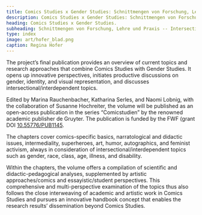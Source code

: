```yaml
---
title: Comics Studies x Gender Studies: Schnittmengen von Forschung, Lehre und Praxis -- Intersections of Research, Teaching, and Practice
description: Comics Studies x Gender Studies: Schnittmengen von Forschung, Lehre und Praxis -- Intersections of Research, Teaching, and Practice
heading: Comics Studies x Gender Studies.
subheading: Schnittmengen von Forschung, Lehre und Praxis -- Intersections of Research, Teaching, and Practice
type: index
image: art/hofer_blad.png
caption: Regina Hofer
---
```


The project’s final publication provides an overview of current topics and research approaches that combine Comics Studies with Gender Studies. It opens up innovative perspectives, initiates productive discussions on gender, identity, and visual representation, and discusses intersectional/interdependent topics.

<!-- more -->

Edited by Marina Rauchenbacher, Katharina Serles, and Naomi Lobnig, with the collaboration of Susanne Hochreiter, the volume will be published as an open-access publication in the series “Comicstudien” by the renowned academic publisher de Gruyter. The publication is funded by the FWF (grant DOI [10.55776/PUB1145](https://www.fwf.ac.at/forschungsradar/10.55776/PUB1145). 
 
The chapters cover comics-specific basics, narratological and didactic issues, intermediality, superheroes, art, humor, autographics, and feminist activism, always in consideration of intersectional/interdependent topics such as gender, race, class, age, illness, and disability. 

Within the chapters, the volume offers a compilation of scientific and didactic-pedagogical analyses, supplemented by artistic approaches/comics and essayistic/student perspectives. This comprehensive and multi-perspective examination of the topics thus also follows the close interweaving of academic and artistic work in Comics Studies and pursues an innovative handbook concept that enables the research results’ dissemination beyond Comics Studies.
